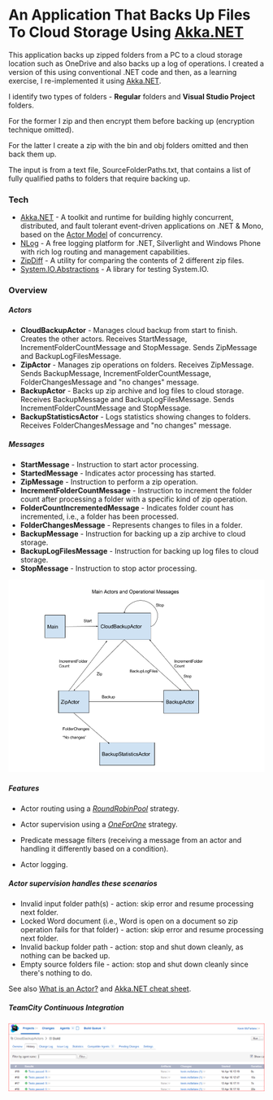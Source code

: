 # An Application That Backs Up Files To Cloud Storage Using [Akka.NET]

This application backs up zipped folders from a PC to a cloud storage location such as OneDrive and also backs up a log of operations. 
I created a version of this using conventional .NET code and then, as a learning exercise, I re-implemented it using [Akka.NET]. 

I identify two types of folders - __Regular__ folders and __Visual Studio Project__ folders. 

For the former I zip and then encrypt them before backing up (encryption technique omitted).

For the latter I create a zip with the bin and obj folders omitted and then back them up.

The input is from a text file, SourceFolderPaths.txt, that contains a list of fully qualified paths to folders that require backing up.

### Tech

* [Akka.NET] - A toolkit and runtime for building highly concurrent, distributed, and fault tolerant event-driven applications on .NET & Mono, based on the [Actor Model] of concurrency.
* [NLog] - A free logging platform for .NET, Silverlight and Windows Phone with rich log routing and management capabilities.
* [ZipDiff] - A utility for comparing the contents of 2 different zip files.
* [System.IO.Abstractions] - A library for testing System.IO.


### Overview

##### Actors

* __CloudBackupActor__ - Manages cloud backup from start to finish. Creates the other actors. Receives StartMessage, IncrementFolderCountMessage and StopMessage. Sends ZipMessage and BackupLogFilesMessage.
* __ZipActor__ - Manages zip operations on folders. Receives ZipMessage. Sends BackupMessage, IncrementFolderCountMessage, FolderChangesMessage and "no changes" message. 
* __BackupActor__ - Backs up zip archive and log files to cloud storage. Receives BackupMessage and BackupLogFilesMessage. Sends IncrementFolderCountMessage and StopMessage.
* __BackupStatisticsActor__ - Logs statistics showing changes to folders. Receives FolderChangesMessage and "no changes" message.
  
##### Messages

* __StartMessage__ - Instruction to start actor processing.
* __StartedMessage__ - Indicates actor processing has started.
* __ZipMessage__ - Instruction to perform a zip operation.
* __IncrementFolderCountMessage__ - Instruction to increment the folder count after processing a folder with a specific kind of zip operation.
* __FolderCountIncrementedMessage__ - Indicates folder count has incremented, i.e., a folder has been processed.
* __FolderChangesMessage__ - Represents changes to files in a folder.
* __BackupMessage__ - Instruction for backing up a zip archive to cloud storage.
* __BackupLogFilesMessage__ - Instruction for backing up log files to cloud storage.
* __StopMessage__ - Instruction to stop actor processing.

![Actors and Messages](Images/ActorHierarchy.png)

##### Features

* Actor routing using a _[RoundRobinPool]_ strategy.

* Actor supervision using a _[OneForOne]_ strategy.

* Predicate message filters (receiving a message from an actor and handling it differently based on a condition).

* Actor logging.



##### Actor supervision handles these scenarios

* Invalid input folder path(s) - action: skip error and resume processing next folder.
* Locked Word document (i.e., Word is open on a document so zip operation fails for that folder) - action: skip error and resume processing next folder.
* Invalid backup folder path - action: stop and shut down cleanly, as nothing can be backed up.
* Empty source folders file - action: stop and shut down cleanly since there's nothing to do.

See also [What is an Actor?] and [Akka.NET cheat sheet].

##### TeamCity Continuous Integration

![TeamCity Results](Images/TeamCity.PNG)

[Actor Model]: <https://en.wikipedia.org/wiki/Actor_model>
[Akka.NET]: <http://getakka.net/>
[NLog]: <http://nlog-project.org/>
[ZipDiff]: <https://github.com/leekelleher/ZipDiff/>
[System.IO.Abstractions]: <https://github.com/tathamoddie/System.IO.Abstractions/>
[What is an Actor?]: <https://petabridge.com/blog/akkadotnet-what-is-an-actor/>
[Akka.NET cheat sheet]: <http://dontcodetired.com/live/downloads/akkacheat/AkkaDotNetCheatSheet.pdf>
[RoundRobinPool]: <http://getakka.net/docs/working-with-actors/Routers#roundrobin>
[OneForOne]: <http://getakka.net/docs/concepts/supervision#one-for-one-strategy-vs-all-for-one-strategy>